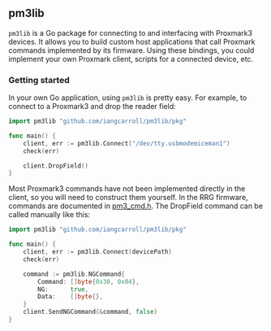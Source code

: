 ## pm3lib
`pm3lib` is a Go package for connecting to and interfacing with Proxmark3 devices. It allows you to build custom host applications that call Proxmark commands implemented by its firmware. Using these bindings, you could implement your own Proxmark client, scripts for a connected device, etc.

### Getting started
In your own Go application, using `pm3lib` is pretty easy. For example, to connect to a Proxmark3 and drop the reader field:

```go
import pm3lib "github.com/iangcarroll/pm3lib/pkg"

func main() {
	client, err := pm3lib.Connect("/dev/tty.usbmodemiceman1")
	check(err)

	client.DropField()
}
```

Most Proxmark3 commands have not been implemented directly in the client, so you will need to construct them yourself. In the RRG firmware, commands are documented in [pm3_cmd.h](https://github.com/RfidResearchGroup/proxmark3/blob/master/include/pm3_cmd.h#L654). The DropField command can be called manually like this:
```go
import pm3lib "github.com/iangcarroll/pm3lib/pkg"

func main() {
	client, err := pm3lib.Connect(devicePath)
	check(err)

	command := pm3lib.NGCommand{
		Command: []byte{0x30, 0x04},
		NG:      true,
		Data:    []byte{},
	}
	client.SendNGCommand(&command, false)
}
```